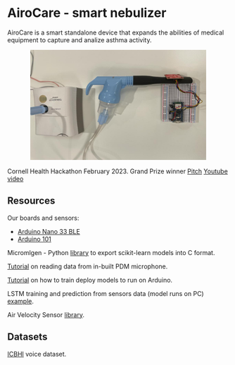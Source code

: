 # AiroCare - smart nebulizer
AiroCare is a smart standalone device that expands the abilities of medical equipment to capture and analize asthma activity.

<p align="center">
  <img src="./nebulizer.jpeg"/ width='400' height='250'>
</p>

Cornell Health Hackathon February 2023. Grand Prize winner
[Pitch](https://www.youtube.com/watch?v=eKUt7VFKirw) 
[Youtube video](https://www.youtube.com/watch?v=ASEi8pnSnYM)



## Resources

Our boards and sensors: 
* [Arduino Nano 33 BLE](https://docs.arduino.cc/hardware/nano-33-ble)
* [Arduino 101](https://docs.arduino.cc/retired/boards/arduino-101-619)


Micromlgen  - Python [library](https://eloquentarduino.com/libraries/micromlgen/) to export scikit-learn models into C format.


[Tutorial](https://docs.arduino.cc/tutorials/nano-33-ble-sense/microphone-sensor) on reading data from in-built PDM microphone.

[Tutorial](https://docs.arduino.cc/tutorials/nano-33-ble-sense/get-started-with-machine-learning) on how to train deploy models to run on Arduino.

LSTM training and prediction from sensors data (model runs on PC) [example](https://github.com/256ericpan/LSTM_IoT).

Air Velocity Sensor [library](https://github.com/sparkfun/SparkFun_FS3000_Arduino_Library). 

## Datasets

[ICBHI](https://bhichallenge.med.auth.gr/ICBHI_2017_Challenge) voice dataset.

